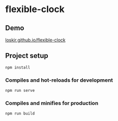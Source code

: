 # flexible-clock

## Demo
<a href="http://loskir.github.io/flexible-clock" target="_blank">loskir.github.io/flexible-clock</a>

## Project setup
```
npm install
```

### Compiles and hot-reloads for development
```
npm run serve
```

### Compiles and minifies for production
```
npm run build
```
